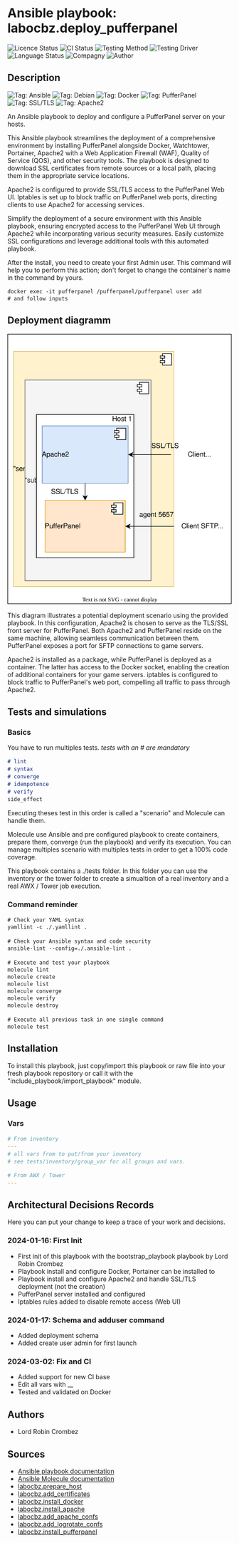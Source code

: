 # Ansible playbook: labocbz.deploy_pufferpanel

![Licence Status](https://img.shields.io/badge/licence-MIT-brightgreen)
![CI Status](https://img.shields.io/badge/CI-success-brightgreen)
![Testing Method](https://img.shields.io/badge/Testing%20Method-Ansible%20Molecule-blueviolet)
![Testing Driver](https://img.shields.io/badge/Testing%20Driver-docker-blueviolet)
![Language Status](https://img.shields.io/badge/language-Ansible-red)
![Compagny](https://img.shields.io/badge/Compagny-Labo--CBZ-blue)
![Author](https://img.shields.io/badge/Author-Lord%20Robin%20Crombez-blue)

## Description

![Tag: Ansible](https://img.shields.io/badge/Tech-Ansible-orange)
![Tag: Debian](https://img.shields.io/badge/Tech-Debian-orange)
![Tag: Docker](https://img.shields.io/badge/Tech-Docker-orange)
![Tag: PufferPanel](https://img.shields.io/badge/Tech-PufferPanel-orange)
![Tag: SSL/TLS](https://img.shields.io/badge/Tech-SSL%2FTLS-orange)
![Tag: Apache2](https://img.shields.io/badge/Tech-Apache2-orange)

An Ansible playbook to deploy and configure a PufferPanel server on your hosts.

This Ansible playbook streamlines the deployment of a comprehensive environment by installing PufferPanel alongside Docker, Watchtower, Portainer, Apache2 with a Web Application Firewall (WAF), Quality of Service (QOS), and other security tools. The playbook is designed to download SSL certificates from remote sources or a local path, placing them in the appropriate service locations.

Apache2 is configured to provide SSL/TLS access to the PufferPanel Web UI. Iptables is set up to block traffic on PufferPanel web ports, directing clients to use Apache2 for accessing services.

Simplify the deployment of a secure environment with this Ansible playbook, ensuring encrypted access to the PufferPanel Web UI through Apache2 while incorporating various security measures. Easily customize SSL configurations and leverage additional tools with this automated playbook.

After the install, you need to create your first Admin user. This command will help you to perform this action; don't forget to change the container's name in the command by yours.

```SHELL
docker exec -it pufferpanel /pufferpanel/pufferpanel user add
# and follow inputs
```
## Deployment diagramm

![](./assets/Ansible-Playbook-Labocbz-Deploy-PufferPanel.drawio.svg)

This diagram illustrates a potential deployment scenario using the provided playbook. In this configuration, Apache2 is chosen to serve as the TLS/SSL front server for PufferPanel. Both Apache2 and PufferPanel reside on the same machine, allowing seamless communication between them. PufferPanel exposes a port for SFTP connections to game servers.

Apache2 is installed as a package, while PufferPanel is deployed as a container. The latter has access to the Docker socket, enabling the creation of additional containers for your game servers. iptables is configured to block traffic to PufferPanel's web port, compelling all traffic to pass through Apache2.

## Tests and simulations

### Basics

You have to run multiples tests. *tests with an # are mandatory*

```MARKDOWN
# lint
# syntax
# converge
# idempotence
# verify
side_effect
```

Executing theses test in this order is called a "scenario" and Molecule can handle them.

Molecule use Ansible and pre configured playbook to create containers, prepare them, converge (run the playbook) and verify its execution.
You can manage multiples scenario with multiples tests in order to get a 100% code coverage.

This playbook contains a ./tests folder. In this folder you can use the inventory or the tower folder to create a simualtion of a real inventory and a real AWX / Tower job execution.

### Command reminder

```SHELL
# Check your YAML syntax
yamllint -c ./.yamllint .

# Check your Ansible syntax and code security
ansible-lint --config=./.ansible-lint .

# Execute and test your playbook
molecule lint
molecule create
molecule list
molecule converge
molecule verify
molecule destroy

# Execute all previous task in one single command
molecule test
```

## Installation

To install this playbook, just copy/import this playbook or raw file into your fresh playbook repository or call it with the "include_playbook/import_playbook" module.

## Usage

### Vars

```YAML
# From inventory
---
# all vars from to put/from your inventory
# see tests/inventory/group_var for all groups and vars.
```

```YAML
# From AWX / Tower
---

```

## Architectural Decisions Records

Here you can put your change to keep a trace of your work and decisions.

### 2024-01-16: First Init

* First init of this playbook with the bootstrap_playbook playbook by Lord Robin Crombez
* Playbook install and configure Docker, Portainer can be installed to
* Playbook install and configure Apache2 and handle SSL/TLS deployment (not the creation)
* PufferPanel server installed and configured
* Iptables rules added to disable remote access (Web UI)

### 2024-01-17: Schema and adduser command

* Added deployment schema
* Added create user admin for first launch

### 2024-03-02: Fix and CI

* Added support for new CI base
* Edit all vars with __
* Tested and validated on Docker

## Authors

* Lord Robin Crombez

## Sources

* [Ansible playbook documentation](https://docs.ansible.com/ansible/latest/playbook_guide/playbooks_reuse_playbooks.html)
* [Ansible Molecule documentation](https://molecule.readthedocs.io/)
* [labocbz.prepare_host](https://github.com/CBZ-D-velop/Ansible-Role-Labocbz-Prepare-Host.git)
* [labocbz.add_certificates](https://github.com/CBZ-D-velop/Ansible-Role-Labocbz-Add-Certificates.git)
* [labocbz.install_docker](https://github.com/CBZ-D-velop/Ansible-Role-Labocbz-Install-Docker.git)
* [labocbz.install_apache](https://github.com/CBZ-D-velop/Ansible-Role-Labocbz-Install-Apache.git)
* [labocbz.add_apache_confs](https://github.com/CBZ-D-velop/Ansible-Role-Labocbz-Add-Apache-Confs.git)
* [labocbz.add_logrotate_confs](https://github.com/CBZ-D-velop/Ansible-Role-Labocbz-Add-Logrotate-Confs.git)
* [labocbz.install_pufferpanel](https://github.com/CBZ-D-velop/Ansible-Role-Labocbz-Install-PufferPanel.git)
